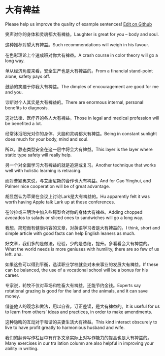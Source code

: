 # 大有裨益

Please help us improve the quality of example sentences! [Edit on Github](https://github.com/jiyushe/jiyu-example-sentence-source/blob/main/chinese/dayoubiyi.md)

<p><span class="chinese">笑声对你的身体和灵魂都大有裨益。</span><span class="english">Laughter is great for you – body and soul.</span></p>

<p><span class="chinese">这种推荐对望大有裨益。</span><span class="english">Such recommendations will weigh in his favour.</span></p>

<p><span class="chinese">在色彩理论上个速成班对你大有裨益。</span><span class="english">A crash course in color theory will go a long way.</span></p>

<p><span class="chinese">单从经济角度来看，安全生产也是大有裨益的。</span><span class="english">From a financial stand-point alone, safety pays off.</span></p>

<p><span class="chinese">鼓励的笑靥于你我大有裨益。</span><span class="english">The dimples of encouragement are good for me and you.</span></p>

<p><span class="chinese">诊断对个人其实是大有裨益的。</span><span class="english">There are enormous internal, personal benefits to diagnosis.</span></p>

<p><span class="chinese">这对法律、医疗界的各人大有裨益。</span><span class="english">Those in legal and medical profession will be benefited a lot.</span></p>

<p><span class="chinese">经常沐浴阳光对你的身体、大脑和灵魂都大有裨益。</span><span class="english">Being in constant sunlight does much for your body, mind and soul.</span></p>

<p><span class="chinese">所以，静态类型安全在这一层中将会大有裨益。</span><span class="english">This layer is the layer where static type safety will really help.</span></p>

<p><span class="chinese">另一个对全面学习大有裨益的就是追溯或复习。</span><span class="english">Another technique that works well with holistic learning is retracing.</span></p>

<p><span class="chinese">而对曹颖惠来说，与艾康尼斯的合作也大有裨益。</span><span class="english">And for Cao Yinghui, and Palmer nice cooperation will be of great advantage.</span></p>

<p><span class="chinese">胡显然认为苹果在会议上讨论Lark是大有裨益的。</span><span class="english">Hu apparently felt it was worth having Apple talk Lark up at these conferences.</span></p>

<p><span class="chinese">在沙拉或三明治中加入些鳄梨会对你的身体大有裨益。</span><span class="english">Adding chopped avocados to salads or sliced ones to sandwiches will go a long way.</span></p>

<p><span class="chinese">我想，简短而有健康内容的文章，对英语学习者是大有裨益的。</span><span class="english">I think, short and simple article with good facts can help English leaners as much.</span></p>

<p><span class="chinese">好文章，我们多的是做法，经验，少的是总结，提升。多看看会大有裨益的。</span><span class="english">What the world needs is more geniuses with humility, there are so few of us left. aha.</span></p>

<p><span class="chinese">如果这些可以得到平衡，选读职业学校就会对未来事业的发展大有裨益。</span><span class="english">If these can be balanced, the use of a vocational school will be a bonus for his career.</span></p>

<p><span class="chinese">专家说，轮牧不仅对草场和牲畜大有裨益，还能节约金钱。</span><span class="english">Experts say rotational grazing is good for the land and the animals, and it can save money.</span></p>

<p><span class="chinese">借鉴他人的观念和做法，用以自省，订正差误，是大有裨益的。</span><span class="english">It is useful for us to learn from others' ideas and practices, in order to make amendments.</span></p>

<p><span class="chinese">这种隐晦的互动对于和谐的夫妻生活大有裨益。</span><span class="english">This kind interact obscurely to live to have profit greatly to harmonious husband and wife.</span></p>

<p><span class="chinese">我们的翻译写作栏目中有许多文章实际上对写作能力的提高也是大有裨益的。</span><span class="english">Many exercises in our tra lation column are also helpful in improving your ability in writing.</span></p>

